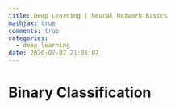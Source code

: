 ```yaml
---
title: Deep Learning | Neural Network Basics
mathjax: true
comments: true
categories:
  - deep_learning
date: 2020-07-07 21:05:07
---
```


# Binary Classification
<!-- more -->
